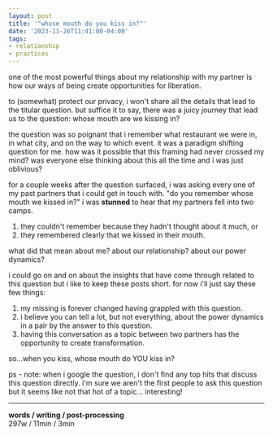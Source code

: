 ```yaml
---
layout: post
title: '"whose mouth do you kiss in?"'
date: '2023-11-26T11:41:00-04:00'
tags:
- relationship
- practices
--- 
```




one of the most powerful things about my relationship with my partner is how our ways of being create opportunities for liberation. 

to (somewhat) protect our privacy, i won't share all the details that lead to the titular question. but suffice it to say, there was a juicy journey that lead us to the question: whose mouth are we kissing in? 

the question was so poignant that i remember what restaurant we were in, in what city, and on the way to which event. it was a paradigm shifting question for me. how was it possible that this framing had never crossed my mind? was everyone else thinking about this all the time and i was just oblivious? 

for a couple weeks after the question surfaced, i was asking every one of my past partners that i could get in touch with. "do you remember whose mouth we kissed in?" i was **stunned** to hear that my partners fell into two camps. 
 
1. they couldn't remember because they hadn't thought about it much, or 
2. they remembered clearly that we kissed in their mouth. 

what did that mean about me? about our relationship? about our power dynamics? 

i could go on and on about the insights that have come through related to this question but i like to keep these posts short. for now i'll just say these few things:

1. my missing is forever changed having grappled with this question. 
2. i believe you can tell a lot, but not everything, about the power dynamics in a pair by the answer to this question. 
3. having this conversation as a topic between two partners has the opportunity to create transformation. 

so...when you kiss, whose mouth do YOU kiss in?

ps - note: when i google the question, i don't find any top hits that discuss this question directly. i'm sure we aren't the first people to ask this question but it seems like not that hot of a topic... interesting!


---


<!-- hyperlink bank -->


<!-- &#042; = asterisk -->
<!-- &#039; = single quote '-->

**words / writing / post-processing**  
297w / 11min / 3min